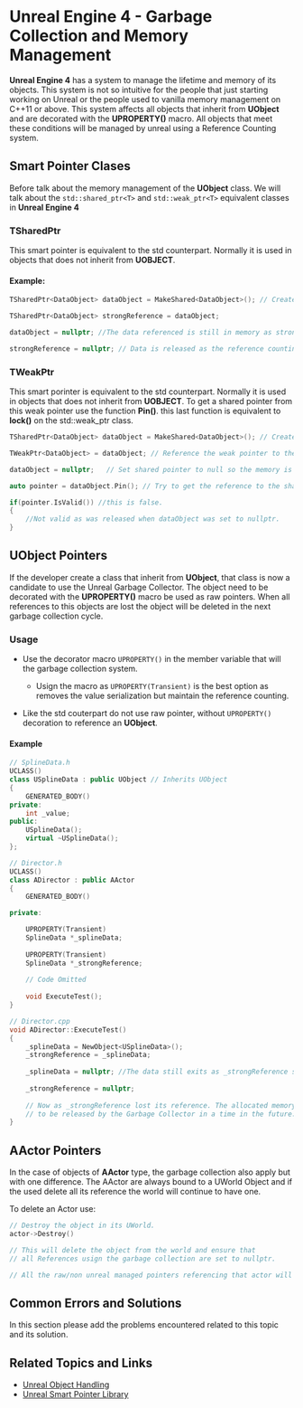 # Unreal Engine 4 - Garbage Collection and Memory Management

**Unreal Engine 4** has a system to manage the lifetime and memory of its objects. This system is not so intuitive for the people that just starting working on Unreal or the people used to vanilla memory management on C++11 or above. This system affects all objects that inherit from **UObject** and are decorated with the **UPROPERTY()** macro. All objects that meet these conditions will be managed by unreal using a Reference Counting system.

## Smart Pointer Clases
Before talk about the memory management of the **UObject** class. We will talk about the `std::shared_ptr<T>` and `std::weak_ptr<T>` equivalent classes in **Unreal Engine 4**

### TSharedPtr<T>

This smart pointer is equivalent to the std counterpart. Normally it is used in objects that does not inherit from **UOBJECT**.

#### Example:
```cpp
TSharedPtr<DataObject> dataObject = MakeShared<DataObject>(); // Create a Shared Pointer

TSharedPtr<DataObject> strongReference = dataObject;

dataObject = nullptr; //The data referenced is still in memory as strongReference is still pointing it.

strongReference = nullptr; // Data is released as the reference counting reach zero.

```

### TWeakPtr<T>
This smart porinter is equivalent to the std counterpart. Normally it is used in objects that does not inherit from **UOBJECT**. To get a shared pointer from this weak pointer use the function **Pin()**. this last function is equivalent to **lock()** on the std::weak_ptr class.

```cpp
TSharedPtr<DataObject> dataObject = MakeShared<DataObject>(); // Create a Shared Pointer

TWeakPtr<DataObject> = dataObject; // Reference the weak pointer to the shared pointer

dataObject = nullptr;	// Set shared pointer to null so the memory is released.

auto pointer = dataObject.Pin(); // Try to get the reference to the shared pointer

if(pointer.IsValid()) //this is false.
{
	//Not valid as was released when dataObject was set to nullptr.
}

```

## UObject Pointers

If the developer create a class that inherit from **UObject**, that class is now a candidate to use the Unreal Garbage Collector. The object need to be decorated with the **UPROPERTY()** macro be used as raw pointers. When all references to this objects are lost the object will be deleted in the next garbage collection cycle. 

### Usage
* Use the decorator macro `UPROPERTY()` in the member variable that will the garbage collection system.
	* Usign the macro as `UPROPERTY(Transient)` is the best option as removes the value serialization but maintain the reference counting.

* Like the std couterpart do not use raw pointer, without `UPROPERTY()` decoration to reference an **UObject**.

#### Example

```cpp
// SplineData.h
UCLASS()
class USplineData : public UObject // Inherits UObject
{
	GENERATED_BODY()
private:
	int _value;
public:
	USplineData();
	virtual ~USplineData();
};
```

```cpp
// Director.h
UCLASS()
class ADirector : public AActor
{
	GENERATED_BODY()

private: 

	UPROPERTY(Transient)
	SplineData *_splineData;
    
	UPROPERTY(Transient)
	SplineData *_strongReference;
    
    // Code Omitted
    
    void ExecuteTest();
}
```

```cpp
// Director.cpp
void ADirector::ExecuteTest()
{
	_splineData = NewObject<USplineData>();
	_strongReference = _splineData;
    
	_splineData = nullptr; //The data still exits as _strongReference still have a reference to it.
    
   	_strongReference = nullptr;
    
    // Now as _strongReference lost its reference. The allocated memory is free 
    // to be released by the Garbage Collector in a time in the future.
}
```

## AActor Pointers

In the case of objects of **AActor** type, the garbage collection also apply but with one difference. The AActor are always bound to a UWorld Object and if the used delete all its reference the world will continue to have one.

To delete an Actor use:

```cpp
// Destroy the object in its UWorld.
actor->Destroy()

// This will delete the object from the world and ensure that
// all References usign the garbage collection are set to nullptr.

// All the raw/non unreal managed pointers referencing that actor will become invalid.

```
## Common Errors and Solutions

In this section please add the problems encountered related to this topic and its solution.

## Related Topics and Links

* [Unreal Object Handling](https://docs.unrealengine.com/en-US/Programming/UnrealArchitecture/Objects/Optimizations/index.html)
* [Unreal Smart Pointer Library](https://docs.unrealengine.com/en-US/Programming/UnrealArchitecture/SmartPointerLibrary/index.html)